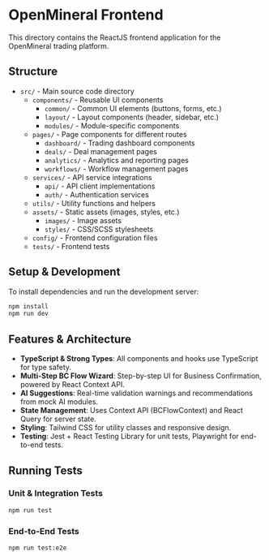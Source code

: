 # OpenMineral Frontend

This directory contains the ReactJS frontend application for the OpenMineral trading platform.

## Structure

- `src/` - Main source code directory
  - `components/` - Reusable UI components
    - `common/` - Common UI elements (buttons, forms, etc.)
    - `layout/` - Layout components (header, sidebar, etc.)
    - `modules/` - Module-specific components
  - `pages/` - Page components for different routes
    - `dashboard/` - Trading dashboard components
    - `deals/` - Deal management pages
    - `analytics/` - Analytics and reporting pages
    - `workflows/` - Workflow management pages
  - `services/` - API service integrations
    - `api/` - API client implementations
    - `auth/` - Authentication services
  - `utils/` - Utility functions and helpers
  - `assets/` - Static assets (images, styles, etc.)
    - `images/` - Image assets
    - `styles/` - CSS/SCSS stylesheets
  - `config/` - Frontend configuration files
  - `tests/` - Frontend tests

## Setup & Development

To install dependencies and run the development server:
```bash
npm install
npm run dev
```

## Features & Architecture

- **TypeScript & Strong Types**: All components and hooks use TypeScript for type safety.
- **Multi-Step BC Flow Wizard**: Step-by-step UI for Business Confirmation, powered by React Context API.
- **AI Suggestions**: Real-time validation warnings and recommendations from mock AI modules.
- **State Management**: Uses Context API (BCFlowContext) and React Query for server state.
- **Styling**: Tailwind CSS for utility classes and responsive design.
- **Testing**: Jest + React Testing Library for unit tests, Playwright for end-to-end tests.

## Running Tests

### Unit & Integration Tests
```bash
npm run test
```

### End-to-End Tests
```bash
npm run test:e2e
```
